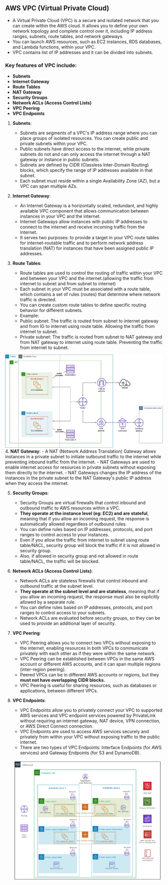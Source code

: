 ## AWS VPC (Virtual Private Cloud)

- A Virtual Private Cloud (VPC) is a secure and isolated network that you can create within the AWS cloud. It allows you to define your own network topology and complete control over it, including IP address ranges, subnets, route tables, and network gateways.
- You can launch AWS resources, such as EC2 instances, RDS databases, and Lambda functions, within your VPC.
- VPC contains list of IP addresses and it can be divided into subnets.

### Key features of VPC include:
- **Subnets**
- **Internet Gateway**
- **Route Tables**
- **NAT Gateway**
- **Security Groups**
- **Network ACLs (Access Control Lists)**
- **VPC Peering**
- **VPC Endpoints**

1. **Subnets**:
    - Subnets are segments of a VPC's IP address range where you can place groups of isolated resources. You can create public and private subnets within your VPC.
    - Public subnets have direct access to the internet, while private subnets do not and can only access the internet through a NAT gateway or instance in public subnets.
    - Subnets are defined by CIDR (Classless Inter-Domain Routing) blocks, which specify the range of IP addresses available in that subnet.
    - Each subnet must reside within a single Availability Zone (AZ), but a VPC can span multiple AZs.

2. **Internet Gateway**:
    - An Internet Gateway is a horizontally scaled, redundant, and highly available VPC component that allows communication between instances in your VPC and the internet.
    - Internet Gateways allow instances with public IP addresses to connect to the internet and receive incoming traffic from the internet.
    - It serves two purposes: to provide a target in your VPC route tables for internet-routable traffic and to perform network address translation (NAT) for instances that have been assigned public IP addresses.

3. **Route Tables**:
    - Route tables are used to control the routing of traffic within your VPC and between your VPC and the internet.(allowing the traffic from internet to subnet and from subnet to internet)
    - Each subnet in your VPC must be associated with a route table, which contains a set of rules (routes) that determine where network traffic is directed.
    - You can create custom route tables to define specific routing behavior for different subnets.
    - Example: 
    - Public subnet: The traffic is routed from subnet to internet gateway and from IG to internet using route table. Allowing the traffic from internet to subnet.
    - Private subnet: The traffic is routed from subnet to NAT gateway and from NAT gateway to internet using route table. Preventing the traffic from internet to subnet.
    
![alt text](image-1.png)
4. **NAT Gateway**:
    - A NAT (Network Address Translation) Gateway allows instances in a private subnet to initiate outbound traffic to the internet while preventing inbound traffic from the internet.
    - NAT Gateways are used to enable internet access for resources in private subnets without exposing them directly to the internet.
    - NAT Gateways changes the IP address of the instances in the private subnet to the NAT Gateway's public IP address when they access the internet.

5. **Security Groups**:
    - Security Groups are virtual firewalls that control inbound and outbound traffic to AWS resources within a VPC.
    - **They operate at the instance level (eg: EC2) and are stateful**, meaning that if you allow an incoming request, the response is automatically allowed regardless of outbound rules.
    - You can define rules based on IP addresses, protocols, and port ranges to control access to your instances.
    - Even if you allow the traffic from internet to subnet using route table/NACL, security group will block the traffic if it is not allowed in security group.
    - Also, if allowed in security group and not allowed in route table/NACL, the traffic will be blocked.

6. **Network ACLs (Access Control Lists)**:
    - Network ACLs are stateless firewalls that control inbound and outbound traffic at the subnet level.
    - **They operate at the subnet level and are stateless**, meaning that if you allow an incoming request, the response must also be explicitly allowed by a separate rule.
    - You can define rules based on IP addresses, protocols, and port ranges to control access to your subnets.
    - Network ACLs are evaluated before security groups, so they can be used to provide an additional layer of security.

7. **VPC Peering**:
    - VPC Peering allows you to connect two VPCs without exposing to the internet, enabling resources in both VPCs to communicate privately with each other as if they were within the same network.
    - VPC Peering can be established between VPCs in the same AWS account or different AWS accounts, and it can span multiple regions (inter-region peering).
    - Peered VPCs can be in different AWS accounts or regions, but they **must not have overlapping CIDR blocks.**
    - VPC Peering is useful for sharing resources, such as databases or applications, between different VPCs.

8. **VPC Endpoints**:
    - VPC Endpoints allow you to privately connect your VPC to supported AWS services and VPC endpoint services powered by PrivateLink without requiring an internet gateway, NAT device, VPN connection, or AWS Direct Connect connection.
    - VPC Endpoints are used to access AWS services securely and privately from within your VPC without exposing traffic to the public internet.
    - There are two types of VPC Endpoints: Interface Endpoints (for AWS services) and Gateway Endpoints (for S3 and DynamoDB).

    ![alt text](image.png)